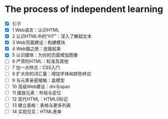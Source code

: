 # The process of independent learning

- [x] 引子
- [x] 1 Web语言：认识HTML
- [x] 2 认识HTML中的“HT”：深入了解超文本
- [x] 3 Web页面建设：构建模块
- [x] 4 Web镇之旅：连接起来
- [x] 5 认识媒体：为你的页面增加图像
- [ ] 6 严肃的HTML：标准及其他
- [ ] 7 加一点样式：CSS入门
- [ ] 8 扩大你的词汇量：增加字体和颜色样式
- [ ] 9 与元素亲密接触：盒模型
- [ ] 10 高级Web建设：div与span
- [ ] 11 摆放元素：布局与定位
- [ ] 12 现代HTML：HTML5标记
- [ ] 13 建立表格：表格与更多列表
- [ ] 14 实现交互：HTML表单
